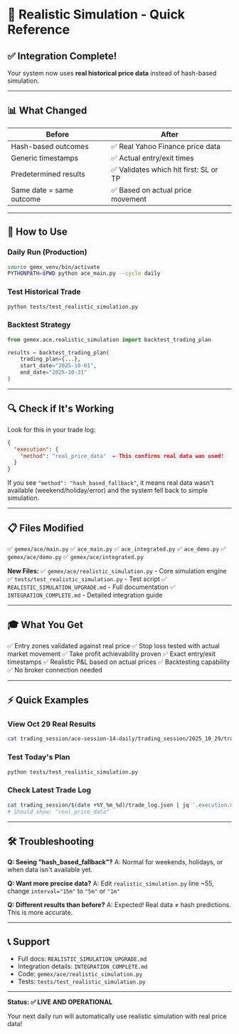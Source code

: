 # 🚀 Realistic Simulation - Quick Reference

## ✅ Integration Complete!

Your system now uses **real historical price data** instead of hash-based simulation.

---

## 📊 What Changed

| Before | After |
|--------|-------|
| Hash-based outcomes | ✅ Real Yahoo Finance price data |
| Generic timestamps | ✅ Actual entry/exit times |
| Predetermined results | ✅ Validates which hit first: SL or TP |
| Same date = same outcome | ✅ Based on actual price movement |

---

## 🎯 How to Use

### Daily Run (Production)
```bash
source gemx_venv/bin/activate
PYTHONPATH=$PWD python ace_main.py --cycle daily
```

### Test Historical Trade
```bash
python tests/test_realistic_simulation.py
```

### Backtest Strategy
```python
from gemex.ace.realistic_simulation import backtest_trading_plan

results = backtest_trading_plan(
    trading_plan={...},
    start_date="2025-10-01",
    end_date="2025-10-31"
)
```

---

## 🔍 Check if It's Working

Look for this in your trade log:

```json
{
  "execution": {
    "method": "real_price_data"  ← This confirms real data was used!
  }
}
```

If you see `"method": "hash_based_fallback"`, it means real data wasn't available (weekend/holiday/error) and the system fell back to simple simulation.

---

## 📋 Files Modified

✅ `gemex/ace/main.py`
✅ `ace_main.py`
✅ `ace_integrated.py`
✅ `ace_demo.py`
✅ `gemex/ace/demo.py`
✅ `gemex/ace/integrated.py`

**New Files:**
✅ `gemex/ace/realistic_simulation.py` - Core simulation engine
✅ `tests/test_realistic_simulation.py` - Test script
✅ `REALISTIC_SIMULATION_UPGRADE.md` - Full documentation
✅ `INTEGRATION_COMPLETE.md` - Detailed integration guide

---

## 🎓 What You Get

✅ Entry zones validated against real price
✅ Stop loss tested with actual market movement
✅ Take profit achievability proven
✅ Exact entry/exit timestamps
✅ Realistic P&L based on actual prices
✅ Backtesting capability
✅ No broker connection needed

---

## ⚡ Quick Examples

### View Oct 29 Real Results
```bash
cat trading_session/ace-session-14-daily/trading_session/2025_10_29/trade_log.json
```

### Test Today's Plan
```bash
python tests/test_realistic_simulation.py
```

### Check Latest Trade Log
```bash
cat trading_session/$(date +%Y_%m_%d)/trade_log.json | jq '.execution.method'
# Should show: "real_price_data"
```

---

## 🛠️ Troubleshooting

**Q: Seeing "hash_based_fallback"?**
A: Normal for weekends, holidays, or when data isn't available yet.

**Q: Want more precise data?**
A: Edit `realistic_simulation.py` line ~55, change `interval="15m"` to `"5m"` or `"1m"`

**Q: Different results than before?**
A: Expected! Real data ≠ hash predictions. This is more accurate.

---

## 📞 Support

- Full docs: `REALISTIC_SIMULATION_UPGRADE.md`
- Integration details: `INTEGRATION_COMPLETE.md`
- Code: `gemex/ace/realistic_simulation.py`
- Tests: `tests/test_realistic_simulation.py`

---

**Status: ✅ LIVE AND OPERATIONAL**

Your next daily run will automatically use realistic simulation with real price data!
